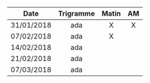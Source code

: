 |Date | Trigramme | Matin  | AM  |
|-----|:---------:|:------:|:---:|
| 31/01/2018 | ada |   X   |  X  |
| 07/02/2018 | ada |   X   |     |
| 14/02/2018 | ada |       |     |
| 21/02/2018 | ada |       |     |
| 07/03/2018 | ada |       |     |
